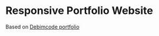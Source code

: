 # Responsive Portfolio Website
Based on [Debimcode portfolio](https://github.com/bedimcode/responsive-portfolio-website-Alexa)
